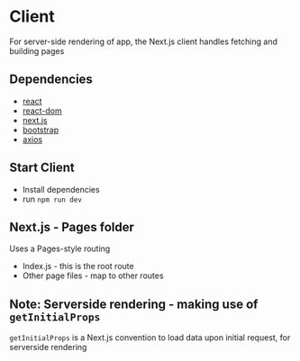 # Client

For server-side rendering of app, the Next.js client handles fetching and building pages

## Dependencies

- [react](https://www.npmjs.com/package/react)
- [react-dom](https://www.npmjs.com/package/react-dom)
- [next.js](https://www.npmjs.com/package/next)
- [bootstrap](https://www.npmjs.com/package/bootstrap)
- [axios](https://www.npmjs.com/package/axios)

## Start Client

- Install dependencies
- run `npm run dev`

## Next.js - Pages folder

Uses a Pages-style routing

- Index.js - this is the root route
- Other page files - map to other routes

## Note: Serverside rendering - making use of `getInitialProps`

`getInitialProps` is a Next.js convention to load data upon initial request, for serverside rendering

